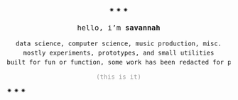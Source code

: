 <div align="center">
✷ ✷ ✷
<h3 style="font-family: monospace; font-weight: 400;">
hello, i’m <b>savannah</b>
</h3>

<pre style="font-family: monospace; font-size: 14px; line-height: 1.5em;">
data science, computer science, music production, misc.
mostly experiments, prototypes, and small utilities
built for fun or function, some work has been redacted for privacy reasons
</pre>

<p style="font-family: monospace; color:#999;">(this is it)</p>

</div>

✷ ✷ ✷
